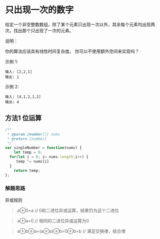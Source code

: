 #  只出现一次的数字

给定一个非空整数数组，除了某个元素只出现一次以外，其余每个元素均出现两次。找出那个只出现了一次的元素。

说明：

你的算法应该具有线性时间复杂度。 你可以不使用额外空间来实现吗？

示例 1:

```
输入: [2,2,1]
输出: 1
```
示例 2:

```
输入: [4,1,2,1,2]
输出: 4
```

## 方法1 位运算

```javascript
/**
 * @param {number[]} nums
 * @return {number}
 */
var singleNumber = function(nums) {
    let temp = 0;
  for(let i = 0; i< nums.length;i++) {
     temp ^= nums[i]
  }
    return temp;
};
```

### **解题思路**

异或规则

> a⊕0=a  // 0和二进位异或运算，结果仍为这个二进位

> a⊕a=0  // 相同的二进位异或运算为0

> a⊕b⊕a=(a⊕a)⊕b=0⊕b=b  // 满足交换律，结合律
